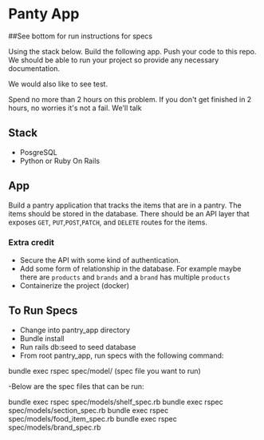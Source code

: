 # Panty App

##See bottom for run instructions for specs

Using the stack below. Build the following app.
Push your code to this repo. We should be able to run your project so provide any necessary documentation.

We would also like to see test.

Spend no more than 2 hours on this problem. If you don't get finished in 2 hours, no worries it's not a fail. We'll talk   

## Stack
- PosgreSQL
- Python or Ruby On Rails

## App
Build a pantry application that tracks the items that are in a pantry. The items should be stored in the database. 
There should be an API layer that exposes `GET`, `PUT`,`POST`,`PATCH`, and `DELETE` routes for the items. 

### Extra credit
- Secure the API with some kind of authentication.
- Add some form of relationship in the database. For example maybe there are `products` and `brands` and a `brand` has multiple `products`
- Containerize the project (docker)

## To Run Specs
- Change into pantry_app directory
- Bundle install
- Run rails db:seed to seed database
- From root pantry_app, run specs with the following command:

bundle exec rspec spec/model/ (spec file you want to run)

-Below are the spec files that can be run:

bundle exec rspec spec/models/shelf_spec.rb
bundle exec rspec spec/models/section_spec.rb
bundle exec rspec spec/models/food_item_spec.rb
bundle exec rspec spec/models/brand_spec.rb

